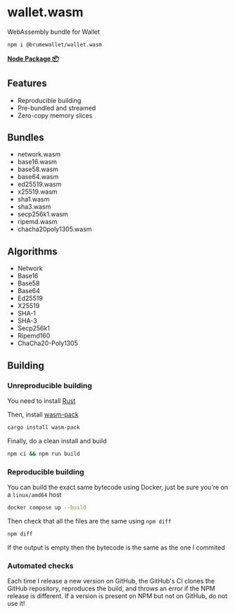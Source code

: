 # wallet.wasm

WebAssembly bundle for Wallet

```bash
npm i @brumewallet/wallet.wasm
```

[**Node Package 📦**](https://www.npmjs.com/package/@brumewallet/wallet.wasm)

## Features
- Reproducible building
- Pre-bundled and streamed
- Zero-copy memory slices

## Bundles
- network.wasm
- base16.wasm
- base58.wasm
- base64.wasm
- ed25519.wasm
- x25519.wasm
- sha1.wasm
- sha3.wasm
- secp256k1.wasm
- ripemd.wasm
- chacha20poly1305.wasm

## Algorithms
- Network
- Base16
- Base58
- Base64
- Ed25519
- X25519
- SHA-1
- SHA-3
- Secp256k1
- Ripemd160
- ChaCha20-Poly1305

## Building

### Unreproducible building

You need to install [Rust](https://www.rust-lang.org/tools/install)

Then, install [wasm-pack](https://rustwasm.github.io/wasm-pack/installer/)

```bash
cargo install wasm-pack
```

Finally, do a clean install and build

```bash
npm ci && npm run build
```

### Reproducible building

You can build the exact same bytecode using Docker, just be sure you're on a `linux/amd64` host

```bash
docker compose up --build
```

Then check that all the files are the same using `npm diff`

```bash
npm diff
```

If the output is empty then the bytecode is the same as the one I commited

### Automated checks

Each time I release a new version on GitHub, the GitHub's CI clones the GitHub repository, reproduces the build, and throws an error if the NPM release is different. If a version is present on NPM but not on GitHub, do not use it!
